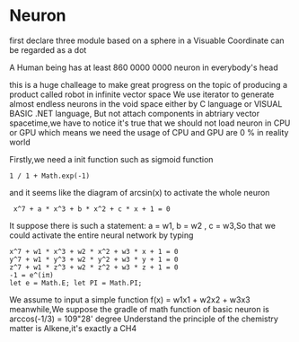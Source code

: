 # Neuron

first declare three module based on a sphere in a Visuable Coordinate can be regarded as a dot

A Human being has at least 860 0000 0000 neuron in everybody's head

this is a huge challeage to make great progress on the topic of producing a product called robot in infinite vector space We use iterator to generate almost endless neurons in the void space either by C language or VISUAL BASIC .NET language, But not attach components in abtriary vector spacetime,we have to notice it's true that we should not load neuron in CPU or GPU which means we need the usage of CPU and GPU are 0 % in reality world

Firstly,we need a init function such as sigmoid function

    1 / 1 + Math.exp(-1)
and it seems like the diagram of arcsin(x) to activate the whole neuron

     x^7 + a * x^3 + b * x^2 + c * x + 1 = 0
It suppose there is such a statement: a = w1, b = w2 , c = w3,So that we could activate the entire neural network by typing

    x^7 + w1 * x^3 + w2 * x^2 + w3 * x + 1 = 0
    y^7 + w1 * y^3 + w2 * y^2 + w3 * y + 1 = 0
    z^7 + w1 * z^3 + w2 * z^2 + w3 * z + 1 = 0
    -1 = e^(iπ)
    let e = Math.E; let PI = Math.PI;
We assume to input a simple function f(x) = w1x1 + w2x2 + w3x3 meanwhile,We suppose the gradle of math function of basic neuron is arccos(-1/3) = 109"28' degree Understand the principle of the chemistry matter is Alkene,it's exactly a CH4
